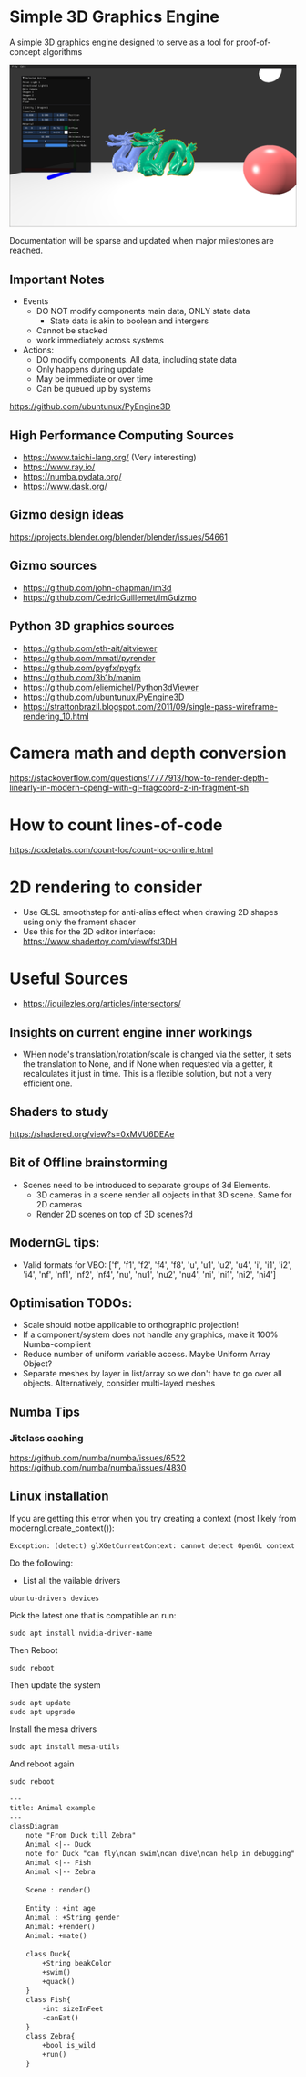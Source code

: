 # Simple 3D Graphics Engine
A simple 3D graphics engine designed to serve as a tool for proof-of-concept algorithms

![main_printscreen.PNG](./docs/images/main_printscreen.PNG)

Documentation will be sparse and updated when major milestones are reached.

## Important Notes
- Events 
  - DO NOT modify components main data, ONLY state data
    - State data is akin to boolean and intergers
  - Cannot be stacked
  - work immediately across systems
- Actions: 
  - DO modify components. All data, including state data
  - Only happens during update
  - May be immediate or over time
  - Can be queued up by systems

https://github.com/ubuntunux/PyEngine3D

## High Performance Computing Sources
- https://www.taichi-lang.org/ (Very interesting)
- https://www.ray.io/
- https://numba.pydata.org/
- https://www.dask.org/

## Gizmo design ideas
https://projects.blender.org/blender/blender/issues/54661

## Gizmo sources
- https://github.com/john-chapman/im3d
- https://github.com/CedricGuillemet/ImGuizmo


## Python 3D graphics sources
- https://github.com/eth-ait/aitviewer
- https://github.com/mmatl/pyrender
- https://github.com/pygfx/pygfx
- https://github.com/3b1b/manim
- https://github.com/eliemichel/Python3dViewer
- https://github.com/ubuntunux/PyEngine3D
- https://strattonbrazil.blogspot.com/2011/09/single-pass-wireframe-rendering_10.html

# Camera math and depth conversion
https://stackoverflow.com/questions/7777913/how-to-render-depth-linearly-in-modern-opengl-with-gl-fragcoord-z-in-fragment-sh

# How to count lines-of-code
https://codetabs.com/count-loc/count-loc-online.html

# 2D rendering to consider
- Use GLSL smoothstep for anti-alias effect when drawing 2D shapes using only the frament shader
- Use this for the 2D editor interface: https://www.shadertoy.com/view/fst3DH

# Useful Sources
- https://iquilezles.org/articles/intersectors/

## Insights on current engine inner workings
- WHen node's translation/rotation/scale is changed via
the setter, it sets the translation to None, and if None
when requested via a getter, it recalculates it just in time.
This is a flexible solution, but not a very efficient one.

## Shaders to study
https://shadered.org/view?s=0xMVU6DEAe

## Bit of Offline brainstorming
- Scenes need to be introduced to separate groups of 3d Elements. 
  - 3D cameras in a scene render all objects in that 3D scene. Same for 2D cameras
  - Render 2D scenes on top of 3D scenes?d

## ModernGL tips:
- Valid formats for VBO: ['f', 'f1', 'f2', 'f4', 'f8', 'u', 'u1', 'u2', 'u4', 'i', 'i1', 'i2', 'i4', 'nf', 'nf1', 'nf2', 'nf4', 'nu', 'nu1', 'nu2', 'nu4', 'ni', 'ni1', 'ni2', 'ni4']

## Optimisation TODOs:
- Scale should notbe applicable to orthographic projection!
- If a component/system does not handle any graphics, make it 100% Numba-complient
- Reduce number of uniform variable access. Maybe Uniform Array Object?
- Separate meshes by layer in list/array so we don't have to go over all objects. Alternatively, consider multi-layed meshes

## Numba Tips

### Jitclass caching
https://github.com/numba/numba/issues/6522
https://github.com/numba/numba/issues/4830

## Linux installation

If you are getting this error when you try creating a context (most likely from moderngl.create_context()):
```commandline
Exception: (detect) glXGetCurrentContext: cannot detect OpenGL context
```
Do the following:
- List all the vailable drivers
```commandline
ubuntu-drivers devices
```
Pick the latest one that is compatible an run:
```commandline
sudo apt install nvidia-driver-name
```
Then Reboot
```commandline
sudo reboot
```
Then update the system
```commandline
sudo apt update
sudo apt upgrade
```
Install the mesa drivers
```commandline
sudo apt install mesa-utils
```
And reboot again
```commandline
sudo reboot
```

```mermaid
---
title: Animal example
---
classDiagram
    note "From Duck till Zebra"
    Animal <|-- Duck
    note for Duck "can fly\ncan swim\ncan dive\ncan help in debugging"
    Animal <|-- Fish
    Animal <|-- Zebra

    Scene : render()

    Entity : +int age
    Animal : +String gender
    Animal: +render()
    Animal: +mate()

    class Duck{
        +String beakColor
        +swim()
        +quack()
    }
    class Fish{
        -int sizeInFeet
        -canEat()
    }
    class Zebra{
        +bool is_wild
        +run()
    }
```
